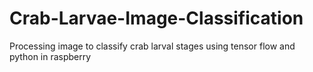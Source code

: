 # Crab-Larvae-Image-Classification
Processing image to classify crab larval stages using tensor flow and python in raspberry

